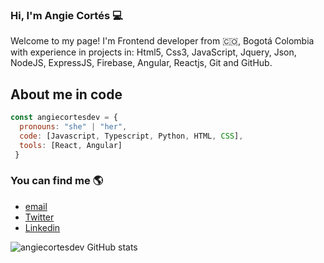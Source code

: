 ### Hi, I'm Angie Cortés 💻
Welcome to my page!
I'm Frontend developer from :colombia:, Bogotá Colombia with experience in projects in: Html5, Css3, JavaScript, Jquery, Json, NodeJS, ExpressJS, Firebase, Angular, Reactjs, Git and GitHub.



## About me in code

```js
const angiecortesdev = {
  pronouns: "she" | "her", 
  code: [Javascript, Typescript, Python, HTML, CSS],
  tools: [React, Angular]
 }
 ```
 
 ### You can find me :earth_americas:
 - [email](angiecortes29@gmail.com)
 - [Twitter](https://twitter.com/angiecortesdev) 
 - [Linkedin](https://www.linkedin.com/in/angiemayolicortes/)


![angiecortesdev GitHub stats](https://github-readme-stats.vercel.app/api?username=angiecortesdev&show_icons=true&theme=radical)






<!--
- 🔭 I’m currently working on ...
- 🌱 I’m currently learning ...
- 👯 I’m looking to collaborate on ...
- 🤔 I’m looking for help with ...
- 💬 Ask me about ...
- 📫 How to reach me: ...
- 😄 Pronouns: ...
- ⚡ Fun fact: ...
-->



<a href="https://twitter.com/angiecortesdev">
  <img align="left" alt="angiecortes" width="21px" src="https://raw.githubusercontent.com/anuraghazra/anuraghazra/master/assets/twitter.svg />
</a>

